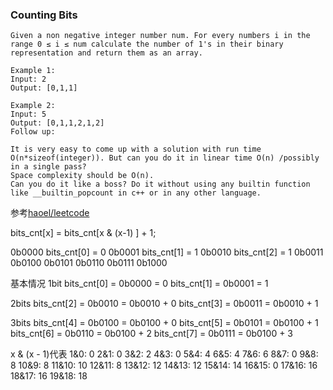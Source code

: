 ### Counting Bits

```
Given a non negative integer number num. For every numbers i in the range 0 ≤ i ≤ num calculate the number of 1's in their binary representation and return them as an array.

Example 1:
Input: 2
Output: [0,1,1]

Example 2:
Input: 5
Output: [0,1,1,2,1,2]
Follow up:

It is very easy to come up with a solution with run time O(n*sizeof(integer)). But can you do it in linear time O(n) /possibly in a single pass?
Space complexity should be O(n).
Can you do it like a boss? Do it without using any builtin function like __builtin_popcount in c++ or in any other language.
```

参考[haoel/leetcode](https://github.com/haoel/leetcode)

bits_cnt[x] = bits_cnt[x & (x-1) ] + 1;

0b0000  bits_cnt[0] = 0
0b0001  bits_cnt[1] = 1
0b0010  bits_cnt[2] = 1
0b0011
0b0100
0b0101
0b0110
0b0111
0b1000

基本情况 1bit
bits_cnt[0] = 0b0000 = 0
bits_cnt[1] = 0b0001 = 1

2bits
bits_cnt[2] = 0b0010 = 0b0010 + 0
bits_cnt[3] = 0b0011 = 0b0010 + 1

3bits
bits_cnt[4] = 0b0100 = 0b0100 + 0
bits_cnt[5] = 0b0101 = 0b0100 + 1
bits_cnt[6] = 0b0110 = 0b0100 + 2
bits_cnt[7] = 0b0111 = 0b0100 + 3


x & (x - 1)代表
1&0: 0
2&1: 0
3&2: 2
4&3: 0
5&4: 4
6&5: 4
7&6: 6
8&7: 0
9&8: 8
10&9: 8
11&10: 10
12&11: 8
13&12: 12
14&13: 12
15&14: 14
16&15: 0
17&16: 16
18&17: 16
19&18: 18